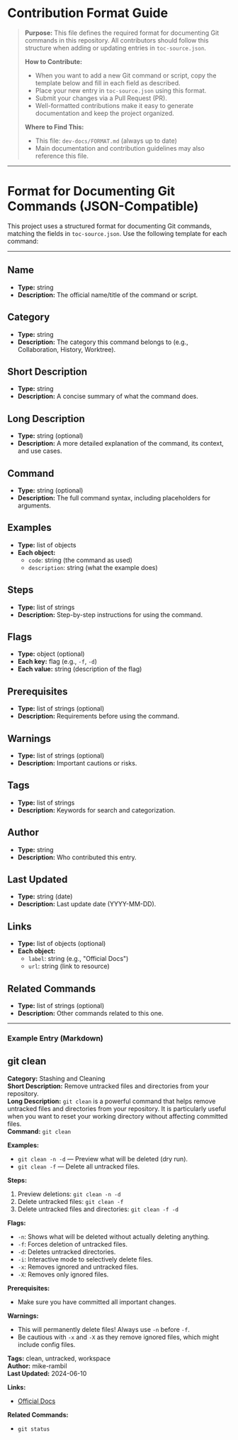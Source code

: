 # Contribution Format Guide

> **Purpose:**
> This file defines the required format for documenting Git commands in this repository. All contributors should follow this structure when adding or updating entries in `toc-source.json`.
>
> **How to Contribute:**
>
> - When you want to add a new Git command or script, copy the template below and fill in each field as described.
> - Place your new entry in `toc-source.json` using this format.
> - Submit your changes via a Pull Request (PR).
> - Well-formatted contributions make it easy to generate documentation and keep the project organized.
>
> **Where to Find This:**
>
> - This file: `dev-docs/FORMAT.md` (always up to date)
> - Main documentation and contribution guidelines may also reference this file.

---

# Format for Documenting Git Commands (JSON-Compatible)

This project uses a structured format for documenting Git commands, matching the fields in `toc-source.json`. Use the following template for each command:

---

## Name

- **Type:** string
- **Description:** The official name/title of the command or script.

## Category

- **Type:** string
- **Description:** The category this command belongs to (e.g., Collaboration, History, Worktree).

## Short Description

- **Type:** string
- **Description:** A concise summary of what the command does.

## Long Description

- **Type:** string (optional)
- **Description:** A more detailed explanation of the command, its context, and use cases.

## Command

- **Type:** string (optional)
- **Description:** The full command syntax, including placeholders for arguments.

## Examples

- **Type:** list of objects
- **Each object:**
  - `code`: string (the command as used)
  - `description`: string (what the example does)

## Steps

- **Type:** list of strings
- **Description:** Step-by-step instructions for using the command.

## Flags

- **Type:** object (optional)
- **Each key:** flag (e.g., `-f`, `-d`)
- **Each value:** string (description of the flag)

## Prerequisites

- **Type:** list of strings (optional)
- **Description:** Requirements before using the command.

## Warnings

- **Type:** list of strings (optional)
- **Description:** Important cautions or risks.

## Tags

- **Type:** list of strings
- **Description:** Keywords for search and categorization.

## Author

- **Type:** string
- **Description:** Who contributed this entry.

## Last Updated

- **Type:** string (date)
- **Description:** Last update date (YYYY-MM-DD).

## Links

- **Type:** list of objects (optional)
- **Each object:**
  - `label`: string (e.g., "Official Docs")
  - `url`: string (link to resource)

## Related Commands

- **Type:** list of strings (optional)
- **Description:** Other commands related to this one.

---

### Example Entry (Markdown)

## git clean

**Category:** Stashing and Cleaning  
**Short Description:** Remove untracked files and directories from your repository.  
**Long Description:** `git clean` is a powerful command that helps remove untracked files and directories from your repository. It is particularly useful when you want to reset your working directory without affecting committed files.  
**Command:** `git clean`

**Examples:**

- `git clean -n -d` — Preview what will be deleted (dry run).
- `git clean -f` — Delete all untracked files.

**Steps:**

1. Preview deletions: `git clean -n -d`
2. Delete untracked files: `git clean -f`
3. Delete untracked files and directories: `git clean -f -d`

**Flags:**

- `-n`: Shows what will be deleted without actually deleting anything.
- `-f`: Forces deletion of untracked files.
- `-d`: Deletes untracked directories.
- `-i`: Interactive mode to selectively delete files.
- `-x`: Removes ignored and untracked files.
- `-X`: Removes only ignored files.

**Prerequisites:**

- Make sure you have committed all important changes.

**Warnings:**

- This will permanently delete files! Always use `-n` before `-f`.
- Be cautious with `-x` and `-X` as they remove ignored files, which might include config files.

**Tags:** clean, untracked, workspace  
**Author:** mike-rambil  
**Last Updated:** 2024-06-10

**Links:**

- [Official Docs](https://git-scm.com/docs/git-clean)

**Related Commands:**

- `git status`
